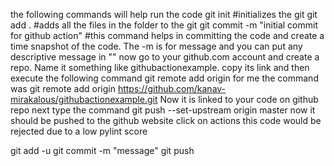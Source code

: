 the following commands will help run the code
git init #initializes the git
git add . #adds all the files in the folder to the git
git commit -m "initial commit for github action" #this command helps in committing the code and create a time snapshot of the code. The -m is for message and you can put any descriptive message in ""
now go to your github.com account and create a repo. Name it something like githubactionexample. copy its link and then execute the following command
git remote add origin <link> 
for me the command was
git remote add origin https://github.com/kanav-mirakalous/githubactionexample.git
Now it is linked to your code on github repo
next type the command 
git push --set-upstream origin master
now it should be pushed to the github website click on actions 
this code would be rejected due to a low pylint score

git add -u
git commit -m "message"
git push
